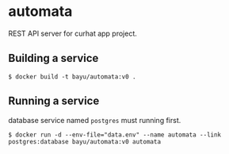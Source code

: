 # automata

REST API server for curhat app project.

## Building a service

    $ docker build -t bayu/automata:v0 .

## Running a service
database service named `postgres` must running first.
    
    $ docker run -d --env-file="data.env" --name automata --link postgres:database bayu/automata:v0 automata